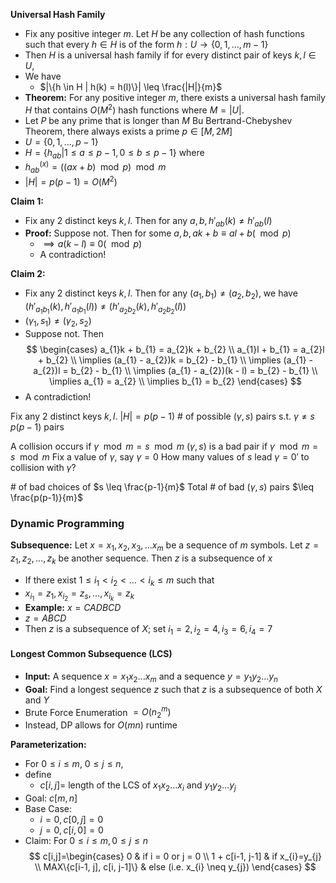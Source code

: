 **Universal Hash Family**
- Fix any positive integer $m$. Let $H$ be any collection of hash functions such that every $h \in H$ is of the form $h: U \to \{0, 1, \dots, m-1\}$
- Then $H$ is a universal hash family if for every distinct pair of keys $k, l \in U$,
- We have
	- $|\{h \in H | h(k) = h(l)\}| \leq \frac{|H|}{m}$
- **Theorem:** For any positive integer $m$, there exists a universal hash family $H$ that contains $O(M^2)$ hash functions where $M = |U|$.
- Let $P$ be any prime that is longer than $M$ Bu Bertrand-Chebyshev Theorem, there always exists a prime $p \in [M, 2M]$
- $U = \{0, 1, \dots, p-1\}$
- $H = \{h_{ab} | 1 \leq a \leq p-1, 0 \leq b \leq p-1\}$ where
- $h_{ab}^{(x)} = ((ax + b) \mod p) \mod m$
- $|H| = p(p-1) = O(M^2)$

**Claim 1:**
- Fix any 2 distinct keys $k, l$. Then for any $a, b, h'_{ab}(k) \neq h'_{ab}(l)$
- **Proof:** Suppose not. Then for some $a, b, ak + b \equiv al + b (\mod p)$
	- $\implies a(k - l) \equiv 0 (\mod p)$
	- A contradiction!

**Claim 2:**
- Fix any 2 distinct keys $k, l$. Then for any $(a_{1}, b_{1}) \neq (a_{2}, b_{2})$, we have $(h'_{a_{1}b_{1}}(k), h'_{a_{1}b_{1}}(l)) \neq (h'_{a_{2}b_{2}}(k), h'_{a_{2}b_{2}}(l))$
- $(\gamma_{1}, s_{1}) \neq (\gamma_{2}, s_{2})$
- Suppose not. Then
$$
\begin{cases}
a_{1}k + b_{1} = a_{2}k + b_{2} \\
a_{1}l + b_{1} = a_{2}l + b_{2} \\
\implies (a_{1} - a_{2})k = b_{2} - b_{1} \\
\implies (a_{1} - a_{2})l = b_{2} - b_{1} \\
\implies (a_{1} - a_{2})(k - l) = b_{2} - b_{1} \\
\implies a_{1} = a_{2} \\
\implies b_{1} = b_{2}
\end{cases}
$$
- A contradiction!

Fix any 2 distinct keys $k, l$.
$|H| = p(p-1)$
\# of possible $(\gamma, s)$ pairs s.t. $\gamma \neq s$
$p(p-1)$ pairs

A collision occurs if $\gamma \mod m = s \mod m$
$(\gamma, s)$ is a bad pair if $\gamma \mod m = s \mod m$
Fix a value of $\gamma$, say $\gamma = 0$
How many values of $s$ lead $\gamma = 0'$ to collision with $\gamma$?

\# of bad choices of $s \leq \frac{p-1}{m}$
Total \# of bad $(\gamma, s)$ pairs $\leq \frac{p(p-1)}{m}$


### Dynamic Programming
**Subsequence:** Let $x = x_{1}, x_{2}, x_{3}, \dots x_{m}$ be a sequence of $m$ symbols. Let $z = z_{1}, z_{2}, \dots, z_{k}$ be another sequence. Then $z$ is a subsequence of $x$
- If there exist $1 \leq i_{1} < i_{2} < \dots < i_{k} \leq m$ such that
- $x_{i_{1}} = z_{1}, x_{i_{2}} = z_{s}, \dots, x_{i_{k}} = z_{k}$
- **Example:** $x = CADBCD$
- $z = ABCD$
- Then $z$ is a subsequence of $X$; set $i_{1}=2, i_{2}=4, i_{3}=6, i_{4}=7$

#### Longest Common Subsequence (LCS)
- **Input:** A sequence $x = x_{1}x_{2}\dots x_{m}$ and a sequence $y=y_{1}y_{2}\dots y_{n}$
- **Goal:** Find a longest sequence $z$ such that $z$ is a subsequence of both $X$ and $Y$
- Brute Force Enumeration $= O(n_{2}^m)$
- Instead, DP allows for $O(mn)$ runtime

**Parameterization:**
- For $0 \leq i \leq m$, $0 \leq j \leq n$,
- define
	- $c[i, j] =$ length of the LCS of $x_{1}x_{2}\dots x_{i}$ and $y_{1}y_{2}\dots y_{j}$
- Goal: $c[m,n]$
- Base Case:
	- $i=0, c[0,j] = 0$
	- $j=0, c[i,0]=0$
- Claim: For $0 \leq i \leq m, 0 \leq j \leq n$
$$
c[i,j]=\begin{cases}
0 & if i = 0 or j = 0 \\
1 + c[i-1, j-1] & if x_{i}=y_{j} \\
MAX\{c[i-1, j], c[i, j-1]\} & else (i.e. x_{i} \neq y_{j})
\end{cases}
$$
